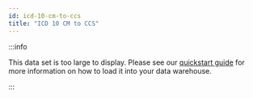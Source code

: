 ```yaml
---
id: icd-10-cm-to-ccs
title: "ICD 10 CM to CCS"
---
```



:::info

This data set is too large to display.  Please see our [quickstart guide](../quickstart.md) for more information on how to load it into your data warehouse.

:::


[//]: # ()
[//]: # (import { JsonDataTable } from '@site/src/components/JsonDataTable';)

[//]: # ()
[//]: # (<JsonDataTable  jsonPath="nodes.seed\.readmissions\.readmissions__icd_10_cm_to_ccs.columns" />)

[//]: # ()

[//]: # (import { CSVDataTable } from '@site/src/components/CSVDataTable';)


[//]: # (<CSVDataTable csvUrl="https://raw.githubusercontent.com/tuva-health/readmissions/main/seeds/readmissions__icd_10_cm_to_ccs.csv" />)